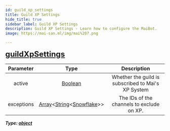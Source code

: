 ```yaml
---
id: guild_xp_settings
title: Guild XP Settings
hide_title: true
sidebar_label: Guild XP Settings
description: Guild XP Settings - Learn how to configure the MaiBot.
image: https://mai-san.ml/img/mai%207.png

---
```

<b> <font size='5'> [guildXpSettings](#) </font>

| Parameter | Type | Description |
|:-:|:-:|:-:|
|active| [Boolean](https://developer.mozilla.org/en-US/docs/Web/JavaScript/Reference/Global_Objects/String) | Whether the guild is subscribed to Mai's XP System
|exceptions| [Array](https://developer.mozilla.org/en-US/docs/Web/JavaScript/Reference/Global_Objects)<[String](https://developer.mozilla.org/en-US/docs/Web/JavaScript/Reference/Global_Objects/String)<[Snowflake](https://discord.js.org/#/docs/main/stable/typedef/Snowflake())>>| The IDs of the channels to exclude on XP.

*Type: [object](https://developer.mozilla.org/en-US/docs/Web/JavaScript/Reference/Global_Objects/Object)*
